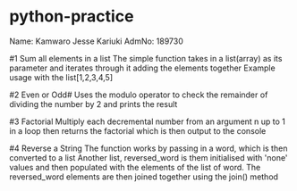 # python-practice
Name: Kamwaro Jesse Kariuki
AdmNo: 189730


#1 Sum all elements in a list
The simple function takes in a list(array) as its parameter and iterates through it adding the elements together
Example usage with the list[1,2,3,4,5]

#2 Even or Odd#
Uses the modulo operator to check the remainder of dividing the number by 2 and prints the result

#3 Factorial
Multiply each decremental number from an argument n up to 1 in a loop then returns the factorial which is then output to the console

#4 Reverse a String
The function works by passing in a word, which is then converted to a list 
Another list, reversed_word is them initialised with 'none' values and then populated with the elements of the list of word.
The reversed_word elements are then joined together using the join() method
